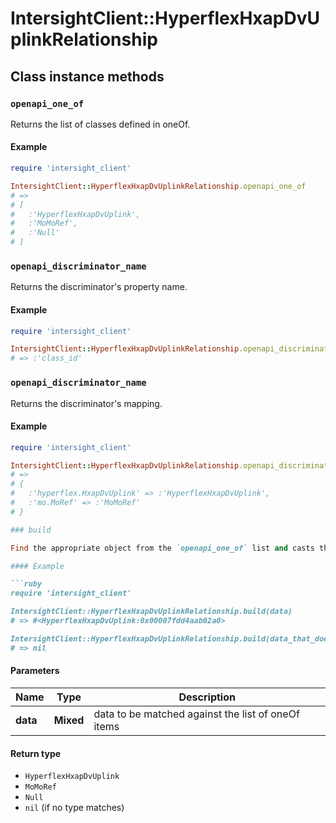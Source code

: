 # IntersightClient::HyperflexHxapDvUplinkRelationship

## Class instance methods

### `openapi_one_of`

Returns the list of classes defined in oneOf.

#### Example

```ruby
require 'intersight_client'

IntersightClient::HyperflexHxapDvUplinkRelationship.openapi_one_of
# =>
# [
#   :'HyperflexHxapDvUplink',
#   :'MoMoRef',
#   :'Null'
# ]
```

### `openapi_discriminator_name`

Returns the discriminator's property name.

#### Example

```ruby
require 'intersight_client'

IntersightClient::HyperflexHxapDvUplinkRelationship.openapi_discriminator_name
# => :'class_id'
```

### `openapi_discriminator_name`

Returns the discriminator's mapping.

#### Example

```ruby
require 'intersight_client'

IntersightClient::HyperflexHxapDvUplinkRelationship.openapi_discriminator_mapping
# =>
# {
#   :'hyperflex.HxapDvUplink' => :'HyperflexHxapDvUplink',
#   :'mo.MoRef' => :'MoMoRef'
# }

### build

Find the appropriate object from the `openapi_one_of` list and casts the data into it.

#### Example

```ruby
require 'intersight_client'

IntersightClient::HyperflexHxapDvUplinkRelationship.build(data)
# => #<HyperflexHxapDvUplink:0x00007fdd4aab02a0>

IntersightClient::HyperflexHxapDvUplinkRelationship.build(data_that_doesnt_match)
# => nil
```

#### Parameters

| Name | Type | Description |
| ---- | ---- | ----------- |
| **data** | **Mixed** | data to be matched against the list of oneOf items |

#### Return type

- `HyperflexHxapDvUplink`
- `MoMoRef`
- `Null`
- `nil` (if no type matches)

